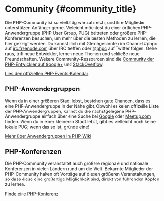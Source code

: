 # Community {#community_title}

Die PHP-Community ist so vielfältig wie zahlreich, und ihre Mitglieder unterstützen Anfänger gerne. Vieleicht möchtest du einer örtlichen PHP-Anwendergruppe (PHP  User Group, PUG) beitreten oder größere PHP-Konferenzen besuchen, um mehr über die besten Methoden zu lernen, die hier gezeigt werden. Du kannst dich mit Gleichgesinnten im Channel #phpc auf [irc.freenode.com][php-irc] über IRC treffen oder [@phpc][phpc-twitter] auf Twitter folgen. Gehe raus, triff neue Entwickler, lernen neue Themen und schließe neue Freundschaften. Weitere Community-Ressourcen sind die [Community der PHP-Entwickler auf Google+][php-programmers-gplus] und [StackOverflow][php-so].

[Lies den offiziellen PHP-Events-Kalendar][php-calendar]

## PHP-Anwendergruppen

Wenn du in einer größeren Stadt lebst, bestehen gute Chancen, dass es eine PHP-Anwendergruppe in der Nähe gibt. Obwohl es keien offizeille Liste der PHP-Anwendergruppen, kannst du die nächstgelegene PHP-Anwendergruppe einfach über eine Suche bei [Google][google] oder [Meetup.com][meetup] finden. Wenn du in einer kleineren Stadt lebst, gibt es vielleicht noch keine lokale PUG; wenn das so ist, gründe eine!

[Mehr über Anwendergruppen im PHP-Wiki][php-wiki]

## PHP-Konferenzen

Die PHP-Community veranstaltet auch größere regionale und nationale Konferenzen in vielen Ländern rund um die Welt. Bekannte Mitglieder der PHP-Community halten oft Vorträge auf diesen größeren Veranstaltungen, so dass diese eine großartige Möglichkeit sind, direkt von führenden Köpfen zu lernen.

[Finde eine PHP-Konferenz][php-conf]

[php-calendar]: http://www.php.net/cal.php
[google]: https://www.google.com/search?q=php+user+group+near+me
[meetup]: http://www.meetup.com/find/
[php-wiki]: https://wiki.php.net/usergroups
[php-conf]: http://php.net/conferences/index.php
[phpc-twitter]: https://twitter.com/phpc
[php-programmers-gplus]: https://plus.google.com/u/0/communities/104245651975268426012
[php-irc]: http://webchat.freenode.net/
[php-so]: http://stackoverflow.com/questions/tagged/php
